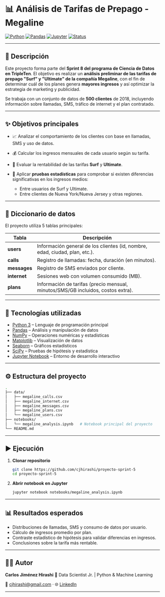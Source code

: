 # 📊 Análisis de Tarifas de Prepago - Megaline

[![Python](https://img.shields.io/badge/Python-3.x-blue?logo=python)](https://www.python.org/)
[![Pandas](https://img.shields.io/badge/Pandas-Data%20Analysis-green?logo=pandas)](https://pandas.pydata.org/)
[![Jupyter](https://img.shields.io/badge/Jupyter-Notebook-orange?logo=jupyter)](https://jupyter.org/)
[![Status](https://img.shields.io/badge/Project-Sprint%208-blueviolet)]()

---

## 🚀 Descripción

Este proyecto forma parte del **Sprint 8 del programa de Ciencia de Datos en TripleTen**.
El objetivo es realizar un **análisis preliminar de las tarifas de prepago "Surf" y "Ultimate" de la compañía Megaline**, con el fin de determinar cuál de los planes genera **mayores ingresos** y así optimizar la estrategia de marketing y publicidad.

Se trabaja con un conjunto de datos de **500 clientes** de 2018, incluyendo información sobre llamadas, SMS, tráfico de internet y el plan contratado.

---

## ✨ Objetivos principales

* 📈 Analizar el comportamiento de los clientes con base en llamadas, SMS y uso de datos.
* 💰 Calcular los ingresos mensuales de cada usuario según su tarifa.
* 🧮 Evaluar la rentabilidad de las tarifas **Surf** y **Ultimate**.
* 🧪 Aplicar **pruebas estadísticas** para comprobar si existen diferencias significativas en los ingresos medios:

  * Entre usuarios de Surf y Ultimate.
  * Entre clientes de Nueva York/Nueva Jersey y otras regiones.

---

## 📂 Diccionario de datos

El proyecto utiliza 5 tablas principales:

| Tabla        | Descripción                                                                      |
| ------------ | -------------------------------------------------------------------------------- |
| **users**    | Información general de los clientes (id, nombre, edad, ciudad, plan, etc.).      |
| **calls**    | Registro de llamadas: fecha, duración (en minutos).                              |
| **messages** | Registro de SMS enviados por cliente.                                            |
| **internet** | Sesiones web con volumen consumido (MB).                                         |
| **plans**    | Información de tarifas (precio mensual, minutos/SMS/GB incluidos, costos extra). |

---

## 🧰 Tecnologías utilizadas

* [Python 3](https://www.python.org/) – Lenguaje de programación principal
* [Pandas](https://pandas.pydata.org/) – Análisis y manipulación de datos
* [NumPy](https://numpy.org/) – Operaciones numéricas y estadísticas
* [Matplotlib](https://matplotlib.org/) – Visualización de datos
* [Seaborn](https://seaborn.pydata.org/) – Gráficos estadísticos
* [SciPy](https://scipy.org/) – Pruebas de hipótesis y estadística
* [Jupyter Notebook](https://jupyter.org/) – Entorno de desarrollo interactivo

---

## ⚙️ Estructura del proyecto

```bash
.
├── data/
│   ├── megaline_calls.csv
│   ├── megaline_internet.csv
│   ├── megaline_messages.csv
│   ├── megaline_plans.csv
│   └── megaline_users.csv
├── notebooks/
│   └── megaline_analysis.ipynb   # Notebook principal del proyecto
└── README.md
```

---

## ▶️ Ejecución

1. **Clonar repositorio**

   ```bash
   git clone https://github.com/cjhirashi/proyecto-sprint-5
   cd proyecto-sprint-5
   ```

2. **Abrir notebook en Jupyter**

   ```bash
   jupyter notebook notebooks/megaline_analysis.ipynb
   ```

---

## 📊 Resultados esperados

* Distribuciones de llamadas, SMS y consumo de datos por usuario.
* Cálculo de ingresos promedio por plan.
* Contraste estadístico de hipótesis para validar diferencias en ingresos.
* Conclusiones sobre la tarifa más rentable.

---

## 👨‍💻 Autor

**Carlos Jiménez Hirashi**
💼 Data Scientist Jr. | Python & Machine Learning

📧 [cjhirashi@gmail.com](mailto:cjhirashi@gmail.com) · 🌐 [LinkedIn](https://www.linkedin.com/in/cjhirashi)

---
